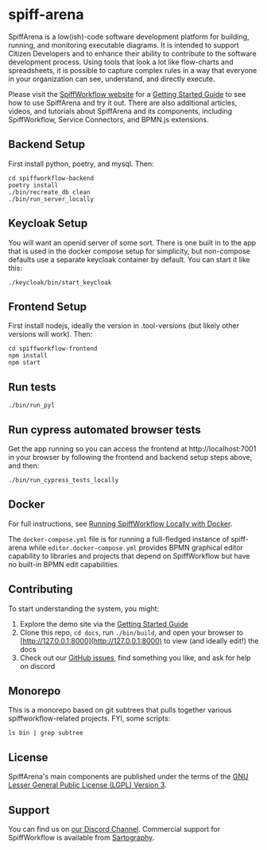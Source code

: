 # spiff-arena

SpiffArena is a low(ish)-code software development platform for building, running, and monitoring executable diagrams.
It is intended to support Citizen Developers and to enhance their ability to contribute to the software development process.
Using tools that look a lot like flow-charts and spreadsheets, it is possible to capture complex rules in a way that everyone in your organization can see, understand, and directly execute.

Please visit the [SpiffWorkflow website](https://www.spiffworkflow.org) for a [Getting Started Guide](https://www.spiffworkflow.org/posts/articles/get_started/) to see how to use SpiffArena and try it out.
There are also additional articles, videos, and tutorials about SpiffArena and its components, including SpiffWorkflow, Service Connectors, and BPMN.js extensions.

## Backend Setup

First install python, poetry, and mysql. Then:

    cd spiffworkflow-backend
    poetry install
    ./bin/recreate_db clean
    ./bin/run_server_locally

## Keycloak Setup

You will want an openid server of some sort.
There is one built in to the app that is used in the docker compose setup for simplicity, but non-compose defaults use a separate keycloak container by default.
You can start it like this:

    ./keycloak/bin/start_keycloak

## Frontend Setup

First install nodejs, ideally the version in .tool-versions (but likely other versions will work). Then:

    cd spiffworkflow-frontend
    npm install
    npm start

## Run tests

    ./bin/run_pyl

## Run cypress automated browser tests

Get the app running so you can access the frontend at http://localhost:7001 in your browser by following the frontend and backend setup steps above, and then:

    ./bin/run_cypress_tests_locally

## Docker

For full instructions, see [Running SpiffWorkflow Locally with Docker](https://www.spiffworkflow.org/posts/articles/get_started_docker/).

The `docker-compose.yml` file is for running a full-fledged instance of spiff-arena while `editor.docker-compose.yml` provides BPMN graphical editor capability to libraries and projects that depend on SpiffWorkflow but have no built-in BPMN edit capabilities.

## Contributing

To start understanding the system, you might:

 1. Explore the demo site via the [Getting Started Guide](https://www.spiffworkflow.org/posts/articles/get_started)
 1. Clone this repo, `cd docs`, run `./bin/build`, and open your browser to [http://127.0.0.1:8000](http://127.0.0.1:8000) to view (and ideally edit!) the docs
 1. Check out our [GitHub issues](https://github.com/sartography/spiff-arena/issues), find something you like, and ask for help on discord

## Monorepo

This is a monorepo based on git subtrees that pulls together various spiffworkflow-related projects.
FYI, some scripts:

    ls bin | grep subtree

## License

SpiffArena's main components are published under the terms of the
[GNU Lesser General Public License (LGPL) Version 3](https://www.gnu.org/licenses/lgpl-3.0.txt).

## Support

You can find us on [our Discord Channel](https://discord.gg/BYHcc7PpUC).
Commercial support for SpiffWorkflow is available from [Sartography](https://sartography.com).


